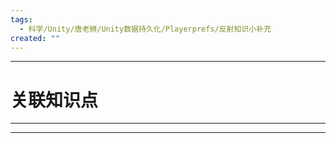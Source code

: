 ```yaml
---
tags:
  - 科学/Unity/唐老狮/Unity数据持久化/Playerprefs/反射知识小补充
created: ""
---
```


---
# 关联知识点



---




---
